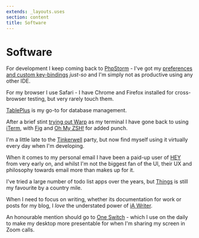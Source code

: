 ```yaml
---
extends: _layouts.uses
section: content
title: Software
---
```

# Software

For development I keep coming back to [PhpStorm](https://www.jetbrains.com/phpstorm/) - I've got my [preferences and custom key-bindings](https://github.com/theprivateer/phpstorm-settings) _just-so_ and I'm simply not as productive using any other IDE.

For my browser I use Safari - I have Chrome and Firefox installed for cross-browser testing, but very rarely touch them.

[TablePlus](https://tableplus.com) is my go-to for database management.

After a brief stint [trying out Warp](/warp) as my terminal I have gone back to using [iTerm](https://iterm2.com), with [Fig](https://fig.io) and [Oh My ZSH!](https://ohmyz.sh) for added punch.

I'm a little late to the [Tinkerwell](https://tinkerwell.app) party, but now find myself using it virtually every day when I'm developing.

When it comes to my personal email I have been a paid-up user of [HEY](https://www.hey.com) from very early on, and whilst I'm not the biggest fan of the UI, their UX and philosophy towards email more than makes up for it.

I've tried a large number of todo list apps over the years, but [Things](https://culturedcode.com/things/) is still my favourite by a country mile.

When I need to focus on writing, whether its documentation for work or posts for my blog, I _love_ the understated power of [iA Writer](https://ia.net/writer).

An honourable mention should go to [One Switch](/one-switch) - which I use on the daily to make my desktop more presentable for when I'm sharing my screen in Zoom calls.

